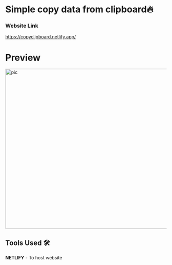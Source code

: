 # Simple copy data from clipboard🔥

### Website Link

https://copyclipboard.netlify.app/

# Preview
<img align="center" alt="pic" width ="800" height="500" src= "https://github.com/ruchikayadav1408/clipboardApp/assets/86114973/7e81dde8-7f25-42af-ab0d-41a785e14799"/>


## Tools Used 🛠️
 <b>NETLIFY</b> - To host website 
